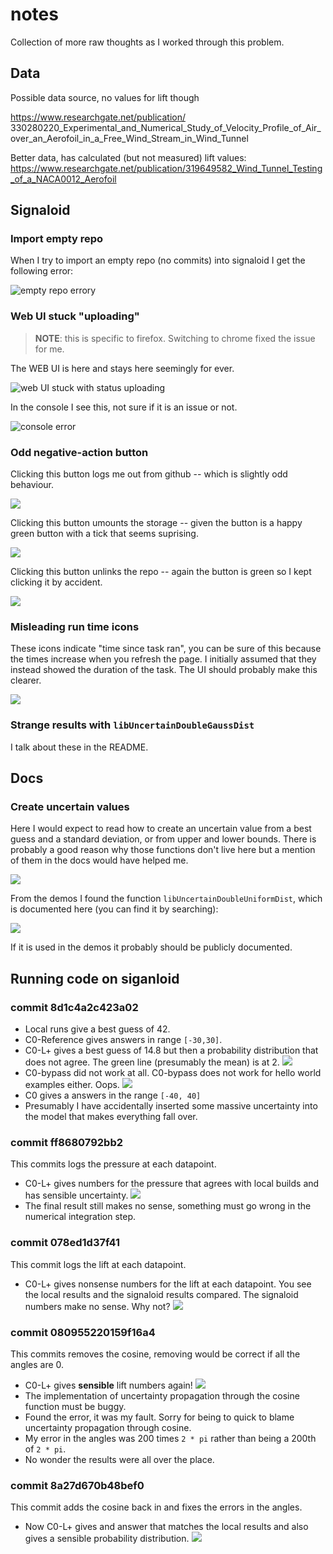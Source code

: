 # notes

Collection of more raw thoughts as I worked through this problem.

## Data

Possible data source, no values for lift though

https://www.researchgate.net/publication/
330280220_Experimental_and_Numerical_Study_of_Velocity_Profile_of_Air_over_an_Aerofoil_in_a_Free_Wind_Stream_in_Wind_Tunnel

Better data, has calculated (but not measured) lift values:
https://www.researchgate.net/publication/319649582_Wind_Tunnel_Testing_of_a_NACA0012_Aerofoil


## Signaloid

### Import empty repo

When I try to import an empty repo (no commits) into signaloid I get the following error:

![empty repo errory](images/notes/signaloid-repo-empty-error.png)

### Web UI stuck "uploading"

> **NOTE**: this is specific to firefox. Switching to chrome fixed the issue for me.

The WEB UI is here and stays here seemingly for ever.

![web UI stuck with status uploading](images/notes/stuck-uploading.png)

In the console I see this, not sure if it is an issue or not.

![console error](images/notes/console-error.png)

### Odd negative-action button

Clicking this button logs me out from github -- which is slightly odd behaviour.

![](images/notes/odd-logout-button.png)

Clicking this button umounts the storage -- given the button is a happy green button with a tick that seems suprising.

![](images/notes/odd-umount-storage-button.png)

Clicking this button unlinks the repo -- again the button is green so I kept clicking it by accident.

![](images/notes/odd-unlink-repo-button.png)

### Misleading run time icons

These icons indicate "time since task ran", you can be sure of this because the times increase when you refresh the page.
I initially assumed that they instead showed the duration of the task.
The UI should probably make this clearer.

![](images/notes/missleading-time-icons.png)

### Strange results with `libUncertainDoubleGaussDist`

I talk about these in the README.

## Docs

### Create uncertain values

Here I would expect to read how to create an uncertain value from a best guess and a standard deviation, or from upper and lower bounds.
There is probably a good reason why those functions don't live here but a mention of them in the docs would have helped me.

![](images/notes/inserting-uncertain-docs.png)

From the demos I found the function `libUncertainDoubleUniformDist`, which is documented here (you can find it by searching):

![](images/notes/the-useful-functions-live-here-you-can-run-but-cannot-hide.png)

If it is used in the demos it probably should be publicly documented.

## Running code on siganloid

### commit 8d1c4a2c423a02

- Local runs give a best guess of 42.
- C0-Reference gives answers in range `[-30,30]`.
- C0-L+ gives a best guess of 14.8 but then a probability distribution that does not agree.
  The green line (presumably the mean) is at 2.
  ![](images/notes/distribution-for-c0-lplus-8d1c4a2c423a02.png)
- C0-bypass did not work at all.
  C0-bypass does not work for hello world examples either. Oops.
  ![](images/notes/c0-bypass-broken.png)
- C0 gives a answers in the range `[-40, 40]`
- Presumably I have accidentally inserted some massive uncertainty into the model that makes everything fall over.

### commit ff8680792bb2

This commits logs the pressure at each datapoint.

- C0-L+ gives numbers for the pressure that agrees with local builds and has sensible uncertainty.
  ![](images/notes/c0-lplus-ff8680792bb2-pressure-log.png)
- The final result still makes no sense, something must go wrong in the numerical integration step.

### commit 078ed1d37f41

This commit logs the lift at each datapoint.

- C0-L+ gives nonsense numbers for the lift at each datapoint.
  You see the local results and the signaloid results compared.
  The signaloid numbers make no sense.
  Why not?
  ![](images/notes/c0-lpus-078ed1d37f41-wonky-lift-numbers.png)

### commit 080955220159f16a4

This commits removes the cosine, removing would be correct if all the angles are 0.

- C0-L+ gives **sensible** lift numbers again!
  ![](images/notes/c0-lplus-080955220159f16a4-normal-lift-numbers-without-cosine.png)
- The implementation of uncertainty propagation through the cosine function must be buggy.
- Found the error, it was my fault.
  Sorry for being to quick to blame uncertainty propagation through cosine.
- My error in the angles was 200 times `2 * pi` rather than being a 200th of `2 * pi`.
- No wonder the results were all over the place.

### commit 8a27d670b48bef0

This commit adds the cosine back in and fixes the errors in the angles.

- Now C0-L+ gives and answer that matches the local results and also gives a sensible probability distribution.
  ![](images/notes/c0-lplus-8a27d670b48bef0-it-works.png)